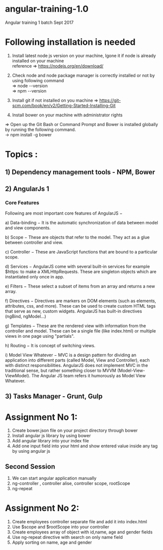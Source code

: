 # angular-training-1.0
Angular training 1 batch Sept 2017
# Following installation is needed 
1) Install latest node js version on your machine, Igone it if node is already installed on your machine <br/>
reference => https://nodejs.org/en/download/

2) Check node and node package manager is correctly installed or not by using following command <br/>
=> node --version<br/>
=> npm --version

3) Install git if not installed on you machine
=> https://git-scm.com/book/en/v2/Getting-Started-Installing-Git 

4) Install bower on your machine with administrator rights

 => Open up the Git Bash or Command Prompt and Bower is installed globally by running the following command.<br/>
   -> npm install -g bower

# Topics :

## 1) Dependency management tools - NPM, Bower <br/>
## 2) AngularJs 1 <br/>
 ### Core Features
 Following are most important core features of AngularJS −

  a) Data-binding − It is the automatic synchronization of data between model and view components.

  b) Scope − These are objects that refer to the model. They act as a glue between controller and view.

  c) Controller − These are JavaScript functions that are bound to a particular scope.

  d) Services − AngularJS come with several built-in services for example $https: to make a XMLHttpRequests. These are singleton objects    which are instantiated only once in app.

  e) Filters − These select a subset of items from an array and returns a new array.

  f) Directives − Directives are markers on DOM elements (such as elements, attributes, css, and more). These can be used to create     custom HTML tags that serve as new, custom widgets. AngularJS has built-in directives (ngBind, ngModel...)

  g) Templates − These are the rendered view with information from the controller and model. These can be a single file (like index.html)    or multiple views in one page using "partials".

   h) Routing − It is concept of switching views.

   i) Model View Whatever − MVC is a design pattern for dividing an application into different parts (called Model, View and Controller),     each with distinct responsibilities. AngularJS does not implement MVC in the traditional sense, but rather something closer to MVVM     (Model-View-ViewModel). The Angular JS team refers it humorously as Model View Whatever.

## 3) Tasks Manager - Grunt, Gulp


# Assignment No 1: 

1) Create bower.json file on your project directory through bower
2) Install angular js library by using bower
3) Add angular library into your index file
4) Add one input field into your html and show entered value inside any tag by using angular js


## Second Session 

1) We can start angular application manually
2) ng-controller , controller alise, controller scope, rootScope
3) ng-repeat 

# Assignment No 2:

1) Create employees controller separate file and add it into index.html 
2) Use $scope and $rootScope into your controller
3) Create employees array of object with id,name, age and gender fields
4) Use ng-repeat directive with search on only name field 
5) Apply sorting on name, age and gender